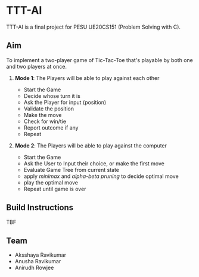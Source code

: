 # TTT-AI
TTT-AI is a final project for PESU UE20CS151 (Problem Solving with C).

## Aim
To implement a two-player game of Tic-Tac-Toe that's playable by both one and two players at once. 

1. **Mode 1**: The Players will be able to play against each other
    * Start the Game
    * Decide whose turn it is
    * Ask the Player for input (position)
    * Validate the position
    * Make the move
    * Check for win/tie
    * Report outcome if any
    * Repeat

2. **Mode 2**: The Players will be able to play against the computer
    * Start the Game
    * Ask the User to Input their choice, or make the first move
    * Evaluate Game Tree from current state
    * apply _minimax_ and _alpha-beta pruning_ to decide optimal move
    * play the optimal move
    * Repeat until game is over

## Build Instructions
TBF

## Team
* Aksshaya Ravikumar
* Anusha Ravikumar
* Anirudh Rowjee
